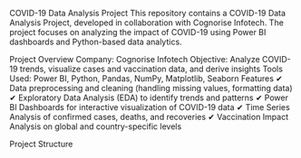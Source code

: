 COVID-19 Data Analysis Project
This repository contains a COVID-19 Data Analysis Project, developed in collaboration with Cognorise Infotech. The project focuses on analyzing the impact of COVID-19 using Power BI dashboards and Python-based data analytics.

Project Overview
Company: Cognorise Infotech
Objective: Analyze COVID-19 trends, visualize cases and vaccination data, and derive insights
Tools Used: Power BI, Python, Pandas, NumPy, Matplotlib, Seaborn
Features
✔ Data preprocessing and cleaning (handling missing values, formatting data)
✔ Exploratory Data Analysis (EDA) to identify trends and patterns
✔ Power BI Dashboards for interactive visualization of COVID-19 data
✔ Time Series Analysis of confirmed cases, deaths, and recoveries
✔ Vaccination Impact Analysis on global and country-specific levels

Project Structure
